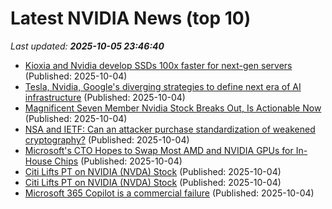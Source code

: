 # Latest NVIDIA News (top 10)
_Last updated: **2025-10-05 23:46:40**_

- [Kioxia and Nvidia develop SSDs 100x faster for next-gen servers](https://www.digitimes.com/news/a20251003PD216/kioxia-nvidia-ssd-hbm-technology.html) (Published: 2025-10-04)
- [Tesla, Nvidia, Google's diverging strategies to define next era of AI infrastructure](https://www.digitimes.com/news/a20251001PD220/google-tesla-openai-data-chatgpt.html) (Published: 2025-10-04)
- [Magnificent Seven Member Nvidia Stock Breaks Out, Is Actionable Now](https://biztoc.com/x/c64c3b03fa8f5101) (Published: 2025-10-04)
- [NSA and IETF: Can an attacker purchase standardization of weakened cryptography?](https://blog.cr.yp.to/20251004-weakened.html) (Published: 2025-10-04)
- [Microsoft's CTO Hopes to Swap Most AMD and NVIDIA GPUs for In-House Chips](https://hardware.slashdot.org/story/25/10/04/2142243/microsofts-cto-hopes-to-swap-most-amd-and-nvidia-gpus-for-in-house-chips) (Published: 2025-10-04)
- [Citi Lifts PT on NVIDIA (NVDA) Stock](https://biztoc.com/x/6bf3738d391a25e8) (Published: 2025-10-04)
- [Citi Lifts PT on NVIDIA (NVDA) Stock](https://finance.yahoo.com/news/citi-lifts-pt-nvidia-nvda-211549259.html) (Published: 2025-10-04)
- [Microsoft 365 Copilot is a commercial failure](https://www.perspectives.plus/p/microsoft-365-copilot-commercial-failure) (Published: 2025-10-04)
